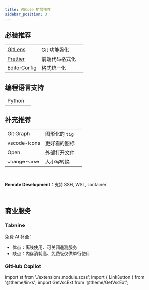 ```yaml
---
title: VSCode 扩展推荐
sidebar_position: 3
---
```


<div className={'no-table-header no-table-border full-width-table '+st.root}>

## 必装推荐

|                              |                |                                                    |
| ---------------------------- | -------------- | -------------------------------------------------- |
| [GitLens][gitlens]           | Git 功能强化   | <GetVscExt small id="eamodio.gitlens" />           |
| [Prettier][prettier]         | 前端代码格式化 | <GetVscExt small id="esbenp.prettier-vscode" />    |
| [EditorConfig][editorconfig] | 格式统一化     | <GetVscExt small id="EditorConfig.EditorConfig" /> |

[gitlens]: https://www.gitkraken.com/gitlens/features
[prettier]: https://prettier.io/
[editorconfig]: https://editorconfig.org/

## 编程语言支持

|        |                                           |
| ------ | ----------------------------------------- |
| Python | <GetVscExt small id="ms-python.python" /> |

## 补充推荐

|              |                |                                                         |
| ------------ | -------------- | ------------------------------------------------------- |
| Git Graph    | 图形化的 `tig` | <GetVscExt small id="mhutchie.git-graph" />             |
| vscode-icons | 更好看的图标   | <GetVscExt small id="vscode-icons-team.vscode-icons" /> |
| Open         | 外部打开文件   | <GetVscExt small id="sandcastle.vscode-open" />         |
| change-case  | 大小写转换     | <GetVscExt small id="wmaurer.change-case" />            |

<br/>

**Remote Development**：支持 SSH, WSL, container

<p><GetVscExt id="ms-vscode-remote.vscode-remote-extensionpack" msOnly /></p>

<!-- vscode-icons 安装后，右下角 Active 按钮激活 -->

<br/>

## 商业服务

<h3>Tabnine</h3>

免费 AI 补全：

- 优点：离线使用、可关闭遥测服务
- 缺点：内存消耗高、免费版仅供单行使用

<p><GetVscExt id="tabnine.tabnine-vscode"/></p>

<h3>GitHub Copilot</h3>

<p><GetVscExt id="GitHub.copilot" msOnly /></p>

</div>

import st from './extensions.module.scss';
import { LinkButton } from '@theme/links';
import GetVscExt from '@theme/GetVscExt';
